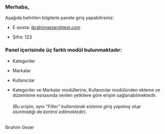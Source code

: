 ### Merhaba,

Aşağıda belirtilen bilgilerle panele giriş yapabilirsiniz:

- E-posta: ibrahimgezer@test.com

- Şifre: 123

### Panel içerisinde üç farklı modül bulunmaktadır:

- Kategoriler
- Markalar
- Kullanıcılar
       

- Kategoriler ve Markalar modüllerine, Kullanıcılar modülünden
    ekleme ve düzenleme esnasında verilen yetkilere göre erişim sağlanabilmektedir.
    ###### (Bu erişim, aynı "Filter" kullanılarak sisteme giriş yapılmış olup olunmadığı da kontrol edilmektedir).

İbrahim Gezer